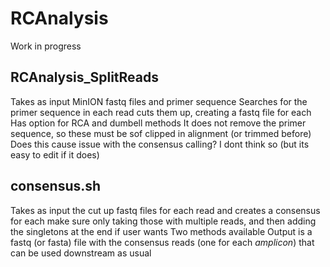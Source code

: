 # RCAnalysis

Work in progress

## RCAnalysis_SplitReads
Takes as input MinION fastq files and primer sequence
Searches for the primer sequence in each read cuts them up, creating a fastq file for each
  Has option for RCA and dumbell methods
  It does not remove the primer sequence, so these must be sof clipped in alignment (or trimmed before)
    Does this cause issue with the consensus calling? I dont think so (but its easy to edit if it does)


## consensus.sh
Takes as input the cut up fastq files for each read and creates a consensus for each
  make sure only taking those with multiple reads, and then adding the singletons at the end if user wants
Two methods available
Output is a fastq (or fasta) file with the consensus reads (one for each *amplicon*) that can be used downstream as usual